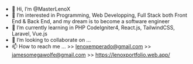 - 👋 Hi, I’m @MasterLenoX
- 👀 I’m interested in Programming, Web Developping, Full Stack both Front End & Back End, and my dream is to become a software engineer 
- 🌱 I’m currently learning in PHP CodeIgniter4, React.js, TailwindCSS, Laravel, Vue.js
- 💞️ I’m looking to collaborate on ...
- 📫 How to reach me ...
      >> lenoxemperado@gmail.com
      >> jamesomegawolfe@gmail.com
      >> https://lenoxportfolio.web.app/
  
<!---
MasterLenoX/MasterLenoX is a ✨ special ✨ repository because its `README.md` (this file) appears on your GitHub profile.
You can click the Preview link to take a look at your changes.
--->

